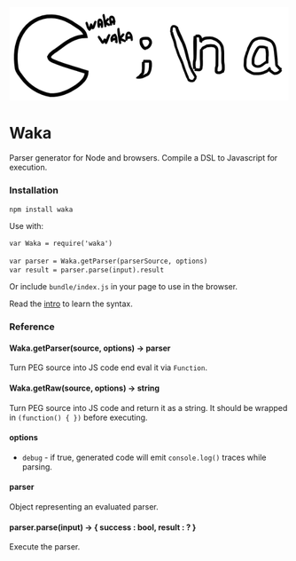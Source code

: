 
![](/waka.png)

# Waka

Parser generator for Node and browsers. Compile a DSL to Javascript for execution.

### Installation

    npm install waka

Use with:

    var Waka = require('waka')

    var parser = Waka.getParser(parserSource, options)
    var result = parser.parse(input).result

Or include `bundle/index.js` in your page to use in the browser.

Read the [intro](/Intro.md) to learn the syntax.

### Reference

#### Waka.getParser(source, options) -> parser

Turn PEG source into JS code end eval it via `Function`.

#### Waka.getRaw(source, options) -> string

Turn PEG source into JS code and return it as a string. It should be wrapped in `(function() { })` before executing.

#### options

* `debug` - if true, generated code will emit `console.log()` traces while parsing.

#### parser

Object representing an evaluated parser.

#### parser.parse(input) -> { success : bool, result : ? }

Execute the parser.
